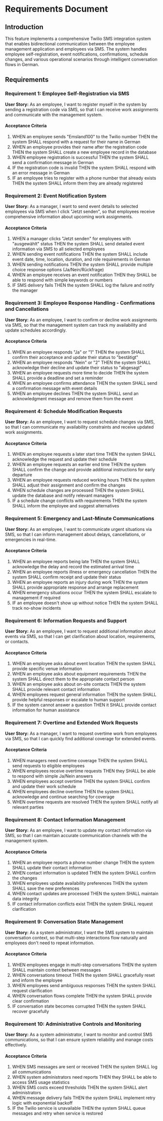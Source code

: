 # Requirements Document

## Introduction

This feature implements a comprehensive Twilio SMS integration system that enables bidirectional communication between the employee management application and employees via SMS. The system handles employee self-registration, event notifications, confirmations, schedule changes, and various operational scenarios through intelligent conversation flows in German.

## Requirements

### Requirement 1: Employee Self-Registration via SMS

**User Story:** As an employee, I want to register myself in the system by sending a registration code via SMS, so that I can receive work assignments and communicate with the management system.

#### Acceptance Criteria

1. WHEN an employee sends "Emsland100" to the Twilio number THEN the system SHALL respond with a request for their name in German
2. WHEN an employee provides their name after the registration code THEN the system SHALL create a new employee record in the database
3. WHEN employee registration is successful THEN the system SHALL send a confirmation message in German
4. IF the registration code is invalid THEN the system SHALL respond with an error message in German
5. IF an employee tries to register with a phone number that already exists THEN the system SHALL inform them they are already registered

### Requirement 2: Event Notification System

**User Story:** As a manager, I want to send event details to selected employees via SMS when I click "Jetzt senden", so that employees receive comprehensive information about upcoming work assignments.

#### Acceptance Criteria

1. WHEN a manager clicks "Jetzt senden" for employees with "ausgewählt" status THEN the system SHALL send detailed event information via SMS to all selected employees
2. WHEN sending event notifications THEN the system SHALL include event date, time, location, duration, and role requirements in German
3. WHEN sending notifications THEN the system SHALL provide multiple choice response options (Ja/Nein/Rückfrage)
4. WHEN an employee receives an event notification THEN they SHALL be able to respond with simple keywords or numbers
5. IF SMS delivery fails THEN the system SHALL log the failure and notify the manager

### Requirement 3: Employee Response Handling - Confirmations and Cancellations

**User Story:** As an employee, I want to confirm or decline work assignments via SMS, so that the management system can track my availability and update schedules accordingly.

#### Acceptance Criteria

1. WHEN an employee responds "Ja" or "1" THEN the system SHALL confirm their acceptance and update their status to "bestätigt"
2. WHEN an employee responds "Nein" or "2" THEN the system SHALL acknowledge their decline and update their status to "abgesagt"
3. WHEN an employee requests more time to decide THEN the system SHALL provide a deadline and set a reminder
4. WHEN an employee confirms attendance THEN the system SHALL send a confirmation message with event details
5. WHEN an employee declines THEN the system SHALL send an acknowledgment message and remove them from the event

### Requirement 4: Schedule Modification Requests

**User Story:** As an employee, I want to request schedule changes via SMS, so that I can communicate my availability constraints and receive updated work assignments.

#### Acceptance Criteria

1. WHEN an employee requests a later start time THEN the system SHALL acknowledge the request and update their schedule
2. WHEN an employee requests an earlier end time THEN the system SHALL confirm the change and provide additional instructions for early departure
3. WHEN an employee requests reduced working hours THEN the system SHALL adjust their assignment and confirm the changes
4. WHEN schedule changes are processed THEN the system SHALL update the database and notify relevant managers
5. IF a schedule change conflicts with requirements THEN the system SHALL inform the employee and suggest alternatives

### Requirement 5: Emergency and Last-Minute Communications

**User Story:** As an employee, I want to communicate urgent situations via SMS, so that I can inform management about delays, cancellations, or emergencies in real-time.

#### Acceptance Criteria

1. WHEN an employee reports being late THEN the system SHALL acknowledge the delay and record the estimated arrival time
2. WHEN an employee reports illness or emergency cancellation THEN the system SHALL confirm receipt and update their status
3. WHEN an employee reports an injury during work THEN the system SHALL provide appropriate response and arrange replacement
4. WHEN emergency situations occur THEN the system SHALL escalate to management if required
5. IF an employee doesn't show up without notice THEN the system SHALL track no-show incidents

### Requirement 6: Information Requests and Support

**User Story:** As an employee, I want to request additional information about events via SMS, so that I can get clarification about location, requirements, or contacts.

#### Acceptance Criteria

1. WHEN an employee asks about event location THEN the system SHALL provide specific venue information
2. WHEN an employee asks about equipment requirements THEN the system SHALL direct them to the appropriate contact person
3. WHEN an employee asks about on-site contacts THEN the system SHALL provide relevant contact information
4. WHEN employees request general information THEN the system SHALL provide helpful responses or escalate to human support
5. IF the system cannot answer a question THEN it SHALL provide contact information for human assistance

### Requirement 7: Overtime and Extended Work Requests

**User Story:** As a manager, I want to request overtime work from employees via SMS, so that I can quickly find additional coverage for extended events.

#### Acceptance Criteria

1. WHEN managers need overtime coverage THEN the system SHALL send requests to eligible employees
2. WHEN employees receive overtime requests THEN they SHALL be able to respond with simple Ja/Nein answers
3. WHEN employees accept overtime THEN the system SHALL confirm and update their work schedule
4. WHEN employees decline overtime THEN the system SHALL acknowledge and continue searching for coverage
5. WHEN overtime requests are resolved THEN the system SHALL notify all relevant parties

### Requirement 8: Contact Information Management

**User Story:** As an employee, I want to update my contact information via SMS, so that I can maintain accurate communication channels with the management system.

#### Acceptance Criteria

1. WHEN an employee reports a phone number change THEN the system SHALL update their contact information
2. WHEN contact information is updated THEN the system SHALL confirm the changes
3. WHEN employees update availability preferences THEN the system SHALL save the new preferences
4. WHEN contact updates are processed THEN the system SHALL maintain data integrity
5. IF contact information conflicts exist THEN the system SHALL request clarification

### Requirement 9: Conversation State Management

**User Story:** As a system administrator, I want the SMS system to maintain conversation context, so that multi-step interactions flow naturally and employees don't need to repeat information.

#### Acceptance Criteria

1. WHEN employees engage in multi-step conversations THEN the system SHALL maintain context between messages
2. WHEN conversations timeout THEN the system SHALL gracefully reset and inform the employee
3. WHEN employees send ambiguous responses THEN the system SHALL request clarification
4. WHEN conversation flows complete THEN the system SHALL provide clear confirmation
5. IF conversation state becomes corrupted THEN the system SHALL recover gracefully

### Requirement 10: Administrative Controls and Monitoring

**User Story:** As a system administrator, I want to monitor and control SMS communications, so that I can ensure system reliability and manage costs effectively.

#### Acceptance Criteria

1. WHEN SMS messages are sent or received THEN the system SHALL log all communications
2. WHEN system administrators need reports THEN they SHALL be able to access SMS usage statistics
3. WHEN SMS costs exceed thresholds THEN the system SHALL alert administrators
4. WHEN message delivery fails THEN the system SHALL implement retry logic with exponential backoff
5. IF the Twilio service is unavailable THEN the system SHALL queue messages and retry when service is restored